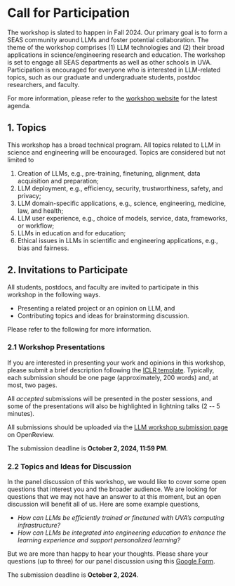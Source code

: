 # Call for Participation

The workshop is slated to happen in Fall 2024. Our primary goal is to form a SEAS community around LLMs and foster potential collaboration. The theme of the workshop comprises (1) LLM technologies and (2) their broad applications in science/engineering research and education. The workshop is set to engage all SEAS departments as well as other schools in UVA. Participation is encouraged for everyone who is interested in LLM-related topics, such as our graduate and undergraduate students, postdoc researchers, and faculty. 

For more information, please refer to the [workshop website](https://uvanlp.org/llm-workshop-2024/) for the latest agenda.


## 1. Topics

This workshop has a broad technical program. All topics related to LLM in science and engineering will be encouraged. Topics are considered but not limited to 

1. Creation of LLMs, e.g., pre-training, finetuning, alignment, data acquisition and preparation;
2. LLM deployment, e.g., efficiency, security, trustworthiness, safety, and privacy;
3. LLM domain-specific applications, e.g., science, engineering, medicine, law, and health;
4. LLM user experience, e.g., choice of models, service, data, frameworks, or workflow;
5. LLMs in education and for education;
6. Ethical issues in LLMs in scientific and engineering applications, e.g., bias and fairness.


## 2. Invitations to Participate

All students, postdocs, and faculty are invited to participate in this workshop in the following ways.

- Presenting a related project or an opinion on LLM, and 
- Contributing topics and ideas for brainstorming discussion.

Please refer to the following for more information. 

### 2.1 Workshop Presentations

If you are interested in presenting your work and opinions in this workshop, please submit a brief description following the [ICLR template](https://github.com/ICLR/Master-Template). Typically, each submission should be one page (approximately, 200 words) and, at most, two pages. 

All _accepted_ submissions will be presented in the poster sessions, and some of the presentations will also be highlighted in lightning talks (2 -- 5 minutes). 

All submissions should be uploaded via the [LLM workshop submission page](https://openreview.net/group?id=virginia.edu/UVA/2024/LLM_Workshop) on OpenReview. 

The submission deadline is **October 2, 2024, 11:59 PM**.


### 2.2 Topics and Ideas for Discussion

In the panel discussion of this workshop, we would like to cover some open questions that interest you and the broader audience. We are looking for questions that we may not have an answer to at this moment, but an open discussion will benefit all of us. Here are some example questions, 

- _How can LLMs be efficiently trained or finetuned with UVA’s computing infrastructure?_
- _How can LLMs be integrated into engineering education to enhance the learning experience and support personalized learning?_

But we are more than happy to hear your thoughts. Please share your questions (up to three) for our panel discussion using this [Google Form](https://forms.gle/agpvaT5x27KVoV7M8). 

The submission deadline is **October 2, 2024**.
